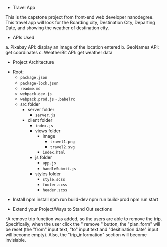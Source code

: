 * Travel App

This is the capstone project from front-end web developer nanodegree. This travel app will look for the Boarding city, Destination City, Departing Date, and showing the weather of destination city. 

* APIs Used

a. Pixabay API: display an image of the location entered
b. GeoNames API: get coordinates 
c. WeatherBit API: get weather data

* Project Architecture

- Root:
  - `package.json`
  - `package-lock.json`
  - `readme.md`
  - `webpack.dev.js`
  - `webpack.prod.js`
  -`.babelrc`
  - src folder
    - server folder
      - `server.js`  
    - client folder
      - `index.js`
      - views folder
        - image
          - `travel1.png`
          - `travel2.svg`
        - `index.html`
      - js folder
        - `app.js` 
        - `handleSubmit.js` 
      - styles folder
        - `style.scss` 
        - `footer.scss` 
        - `header.scss` 
        

* Install
    npm install
    npm run build-dev
    npm run build-prod
    npm run start

* Extend your Project/Ways to Stand Out sections
 
 -A remove trip function was added, so the users are able to remove the trip. Specifically, when the user click the " remove " button, the "plan_form" will be reset (the "from" input text, "to" input text and "desitination date" input will become empty). Also, the "trip_information" section will become invisiable.